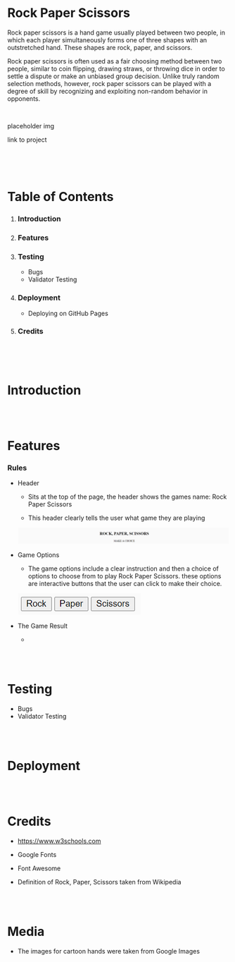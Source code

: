 # Rock Paper Scissors
Rock paper scissors is a hand game usually played between two people, in which each player simultaneously forms one of three shapes with an outstretched hand. These shapes are rock, paper, and scissors. 

Rock paper scissors is often used as a fair choosing method between two people, similar to coin flipping, drawing straws, or throwing dice in order to settle a dispute or make an unbiased group decision. Unlike truly random selection methods, however, rock paper scissors can be played with a degree of skill by recognizing and exploiting non-random behavior in opponents.

<br>

placeholder img 

link to project 

<br>
<br>
<br>

# Table of Contents

1. ### Introduction 

2. ### Features

3. ### Testing
    * Bugs
    * Validator Testing 

4. ### Deployment
    * Deploying on GitHub Pages 

5. ### Credits

<br>
<br>
<br>

# Introduction 
<br>
<br>


# Features

### Rules
* Header
  
  * Sits at the top of the page, the header shows the games name: Rock Paper Scissors
  
  * This header clearly tells the user what game they are playing

  ![GitHub Logo](assets/images/heading.png)

* Game Options

   * The game options include a clear instruction and then a choice of options to choose from to play Rock Paper Scissors. these options are interactive buttons that the user can click to make their choice. 

    ![GitHub Logo](assets/images/buttons.png)

* The Game Result

   * 
<br>
<br>



# Testing 
* Bugs 
* Validator Testing

<br>
<br>

# Deployment

<br>
<br>

# Credits 
* https://www.w3schools.com

* Google Fonts

* Font Awesome

* Definition of Rock, Paper, Scissors taken from Wikipedia

<br>
<br>

# Media 

*  The images for cartoon hands were taken from Google Images
 


